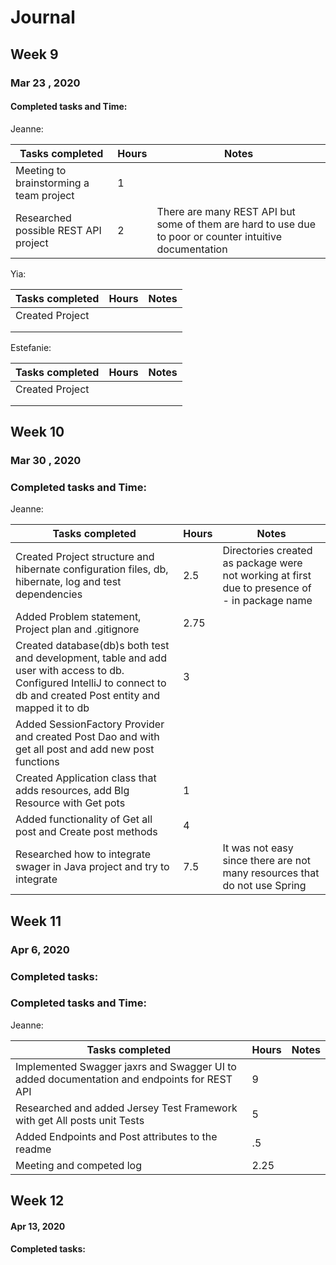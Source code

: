 # Journal
## Week 9
### Mar 23 , 2020
#### Completed tasks and Time:
Jeanne:  

| Tasks completed | Hours | Notes |
|------|------|-------|
|Meeting to brainstorming  a team project| 1 ||
|Researched possible REST API project | 2 | There are many REST API but some of them are hard to use due to poor or counter intuitive documentation|

Yia:

| Tasks completed | Hours | Notes |
|------|------|-------|
|Created Project|||
||||
||||

Estefanie: 

| Tasks completed | Hours | Notes |
|------|------|-------|
|Created Project|||
||||
||||
## Week 10
### Mar 30 , 2020
### Completed tasks and Time:
Jeanne: 

| Tasks completed | Hours | Notes |
|------|------|-------|
|Created Project structure  and hibernate configuration files, db, hibernate, log and test dependencies| 2.5| Directories created as package were not working at first due to presence of - in package name|
|Added Problem statement, Project plan and .gitignore| 2.75 ||
|Created database(db)s both test and development, table and add user with access to db. Configured IntelliJ to connect to db and created Post entity and mapped it to db | 3 ||
|Added SessionFactory Provider and created Post Dao and  with get all post and add new post functions |||
|Created Application class that adds resources, add Blg Resource with Get pots| 1 ||
|Added functionality of Get all post and Create post methods |4 ||
|Researched how to integrate swager in Java project and try  to integrate  | 7.5 | It was not easy since there are not many resources that do not use Spring|

## Week 11
### Apr 6, 2020
### Completed tasks:
### Completed tasks and Time:

Jeanne: 

| Tasks completed | Hours | Notes |
|------|------|-------|
|Implemented Swagger jaxrs and Swagger UI to added documentation and endpoints for REST API| 9 ||
| Researched and added Jersey Test Framework with get All posts unit Tests| 5 ||
|Added Endpoints and Post attributes to the readme| .5||
|Meeting and competed log| 2.25 ||

## Week 12
#### Apr 13, 2020
#### Completed tasks:
